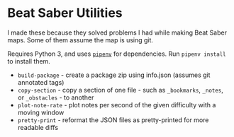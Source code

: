 # Beat Saber Utilities

I made these because they solved problems I had while making Beat Saber maps. Some of them assume the map is using git.

Requires Python 3, and uses [`pipenv`](https://pipenv.readthedocs.io/en/latest/) for dependencies. Run `pipenv install` to install them.

* `build-package` - create a package zip using info.json (assumes git annotated tags)
* `copy-section` - copy a section of one file - such as `_bookmarks`, `_notes`, or `_obstacles` - to another
* `plot-note-rate` - plot notes per second of the given difficulty with a moving window 
* `pretty-print` - reformat the JSON files as pretty-printed for more readable diffs
